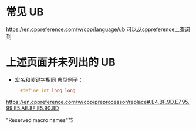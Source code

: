 # 常见 UB
https://en.cppreference.com/w/cpp/language/ub
可以从cppreference上查询到

# 上述页面并未列出的 UB
- 宏名和关键字相同
  典型例子：
  ```cpp
    #define int long long
  ```
https://en.cppreference.com/w/cpp/preprocessor/replace#.E4.BF.9D.E7.95.99.E5.AE.8F.E5.90.8D

"Reserved macro names"节 
